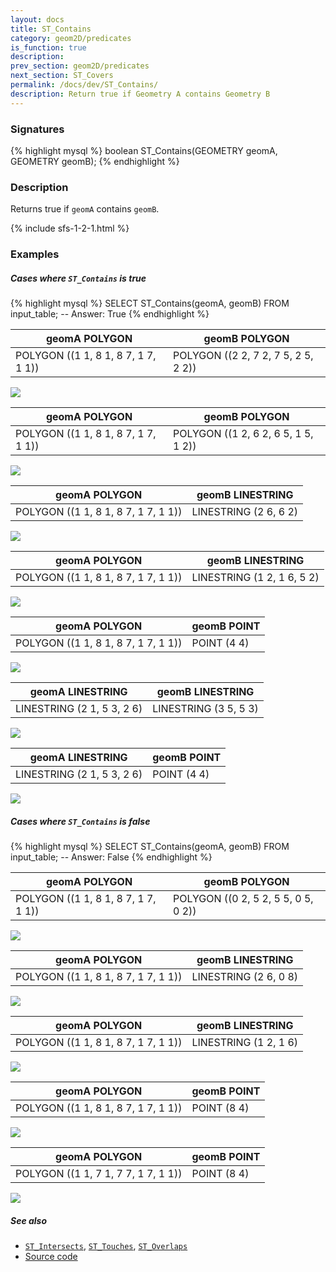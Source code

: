```yaml
---
layout: docs
title: ST_Contains
category: geom2D/predicates
is_function: true
description: 
prev_section: geom2D/predicates
next_section: ST_Covers
permalink: /docs/dev/ST_Contains/
description: Return true if Geometry A contains Geometry B
---
```


### Signatures

{% highlight mysql %}
boolean ST_Contains(GEOMETRY geomA, GEOMETRY geomB);
{% endhighlight %}

### Description

Returns true if `geomA` contains `geomB`.

{% include sfs-1-2-1.html %}

### Examples

##### Cases where `ST_Contains` is true

{% highlight mysql %}
SELECT ST_Contains(geomA, geomB) FROM input_table;
-- Answer:    True
{% endhighlight %}

| geomA POLYGON                       | geomB POLYGON                       |
|-------------------------------------|-------------------------------------|
| POLYGON ((1 1, 8 1, 8 7, 1 7, 1 1)) | POLYGON ((2 2, 7 2, 7 5, 2 5, 2 2)) |

<img class="displayed" src="../ST_Contains_1.png"/>

| geomA POLYGON                       | geomB POLYGON                       |
|-------------------------------------|-------------------------------------|
| POLYGON ((1 1, 8 1, 8 7, 1 7, 1 1)) | POLYGON ((1 2, 6 2, 6 5, 1 5, 1 2)) |

<img class="displayed" src="../ST_Contains_4.png"/>

| geomA POLYGON                       | geomB LINESTRING      |
|-------------------------------------|-----------------------|
| POLYGON ((1 1, 8 1, 8 7, 1 7, 1 1)) | LINESTRING (2 6, 6 2) |

<img class="displayed" src="../ST_Contains_2.png"/>

| geomA POLYGON                       | geomB LINESTRING           |
|-------------------------------------|----------------------------|
| POLYGON ((1 1, 8 1, 8 7, 1 7, 1 1)) | LINESTRING (1 2, 1 6, 5 2) |

<img class="displayed" src="../ST_Contains_5.png"/>

| geomA POLYGON                       | geomB POINT |
|-------------------------------------|-------------|
| POLYGON ((1 1, 8 1, 8 7, 1 7, 1 1)) | POINT (4 4) |

<img class="displayed" src="../ST_Contains_3.png"/>

| geomA LINESTRING           | geomB LINESTRING      |
|----------------------------|-----------------------|
| LINESTRING (2 1, 5 3, 2 6) | LINESTRING (3 5, 5 3) |

<img class="displayed" src="../ST_Contains_10.png"/>

| geomA LINESTRING           | geomB POINT |
|----------------------------|-------------|
| LINESTRING (2 1, 5 3, 2 6) | POINT (4 4) |

<img class="displayed" src="../ST_Contains_11.png"/>

##### Cases where `ST_Contains` is false

{% highlight mysql %}
SELECT ST_Contains(geomA, geomB) FROM input_table;
-- Answer:    False
{% endhighlight %}

| geomA POLYGON                       | geomB POLYGON                       |
|-------------------------------------|-------------------------------------|
| POLYGON ((1 1, 8 1, 8 7, 1 7, 1 1)) | POLYGON ((0 2, 5 2, 5 5, 0 5, 0 2)) |

<img class="displayed" src="../ST_Contains_7.png"/>

| geomA POLYGON                       | geomB LINESTRING      |
|-------------------------------------|-----------------------|
| POLYGON ((1 1, 8 1, 8 7, 1 7, 1 1)) | LINESTRING (2 6, 0 8) |

<img class="displayed" src="../ST_Contains_8.png"/>

| geomA POLYGON                       | geomB LINESTRING      |
|-------------------------------------|-----------------------|
| POLYGON ((1 1, 8 1, 8 7, 1 7, 1 1)) | LINESTRING (1 2, 1 6) |

<img class="displayed" src="../ST_Contains_12.png"/>

| geomA POLYGON                       | geomB POINT |
|-------------------------------------|-------------|
| POLYGON ((1 1, 8 1, 8 7, 1 7, 1 1)) | POINT (8 4) |

<img class="displayed" src="../ST_Contains_6.png"/>

| geomA POLYGON                       | geomB POINT |
|-------------------------------------|-------------|
| POLYGON ((1 1, 7 1, 7 7, 1 7, 1 1)) | POINT (8 4) |

<img class="displayed" src="../ST_Contains_9.png"/>



##### See also

* [`ST_Intersects`](../ST_Intersects), [`ST_Touches`](../ST_Touches), [`ST_Overlaps`](../ST_Overlaps)
* <a href="https://github.com/irstv/H2GIS/blob/master/h2spatial/src/main/java/org/h2gis/h2spatial/internal/function/spatial/predicates/ST_Contains.java" target="_blank">Source code</a>
